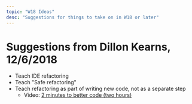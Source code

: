```yaml
---
topic: "W18 Ideas"
desc: "Suggestions for things to take on in W18 or later"
---
```


# Suggestions from Dillon Kearns, 12/6/2018

* Teach IDE refactoring
* Teach "Safe refactoring"
* Teach refactoring as part of writing new code, not as a separate step
    * Video: [2 minutes to better code (two hours)](https://www.youtube.com/watch?v=aWiwDdx_rdo)

